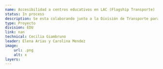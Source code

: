 ```yaml
---
name: Accesibilidad a centros educativos en LAC (Flagship Transporte)
status: In process
description: Se esta colaborando junto a la División de Transporte para el capitulo sobre acceso a servicios educativos en el marco de su Flagship 2025. Desde la División de Transporte se seleccionaron 10 ciudades de ALC para realizar analisis de accesibilidad y transporte público a servicios educativos. Desde EDU se esta compartiendo las bases georeferenciadas y atributos relevantes para el análisis, y se trabajrá en conjunto en los modelos y estimaciones de relevancia para el sector
type: Proyecto
division: EDU
link: nan
technical: Cecilia Giambruno
leader: Elena Arias y Carolina Mendez
image: 
    url: .png
    alt: x
layers:
---
```

    